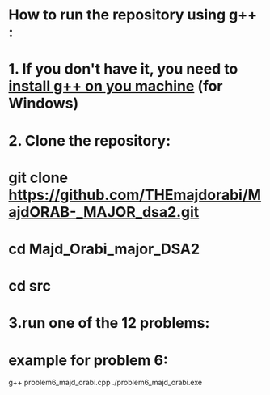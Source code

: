 # How to run the repository using g++ :

# 1. If you don't have it, you need to [install g++ on you machine](https://www.freecodecamp.org/news/how-to-install-c-and-cpp-compiler-on-windows/) (for Windows)

# 2. Clone the repository:

# git clone https://github.com/THEmajdorabi/MajdORAB-_MAJOR_dsa2.git
# cd Majd_Orabi_major_DSA2
# cd src

# 3.run one of the 12 problems:

  # example for problem 6:
g++ problem6_majd_orabi.cpp 
./problem6_majd_orabi.exe

